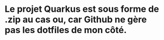 # Le projet Quarkus est sous forme de .zip au cas ou, car Github ne gère pas les dotfiles de mon côté.
